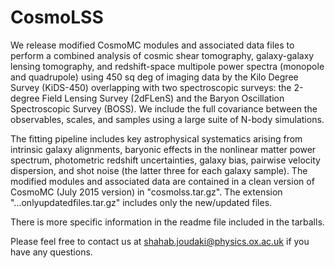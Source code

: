 # CosmoLSS

We release modified CosmoMC modules and associated data files to perform a combined analysis of cosmic shear tomography, galaxy-galaxy lensing tomography, and redshift-space multipole power spectra (monopole and quadrupole) using 450 sq deg of imaging data by the Kilo Degree Survey (KiDS-450) overlapping with two spectroscopic surveys: the 2-degree Field Lensing Survey (2dFLenS) and the Baryon Oscillation Spectroscopic Survey (BOSS). We include the full covariance between the observables, scales, and samples using a large suite of N-body simulations.

The fitting pipeline includes key astrophysical systematics arising from intrinsic galaxy alignments, baryonic effects in the nonlinear matter power spectrum, photometric redshift uncertainties, galaxy bias, pairwise velocity dispersion, and shot noise (the latter three for each galaxy sample). The modified modules and associated data are contained in a clean version of CosmoMC (July 2015 version) in "cosmolss.tar.gz". The extension "...onlyupdatedfiles.tar.gz" includes only the new/updated files.

There is more specific information in the readme file included in the tarballs.

Please feel free to contact us at shahab.joudaki@physics.ox.ac.uk if you have any questions.
